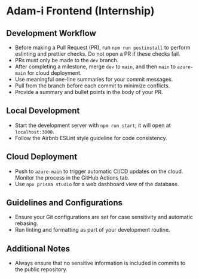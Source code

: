 # Adam-i Frontend (Internship)

## Development Workflow

- Before making a Pull Request (PR), run `npm run postinstall` to perform eslinting and prettier checks. Do not open a PR if these checks fail.
- PRs must only be made to the `dev` branch.
- After completing a milestone, merge `dev` to `main`, and then `main` to `azure-main` for cloud deployment.
- Use meaningful one-line summaries for your commit messages.
- Pull from the branch before each commit to minimize conflicts.
- Provide a summary and bullet points in the body of your PR.

## Local Development

- Start the development server with `npm run start`; it will open at `localhost:3000`.
- Follow the Airbnb ESLint style guideline for code consistency.

## Cloud Deployment

- Push to `azure-main` to trigger automatic CI/CD updates on the cloud. Monitor the process in the GitHub Actions tab.
- Use `npx prisma studio` for a web dashboard view of the database.

## Guidelines and Configurations

- Ensure your Git configurations are set for case sensitivity and automatic rebasing.
- Run linting and formatting as part of your development routine.

## Additional Notes

- Always ensure that no sensitive information is included in commits to the public repository.

